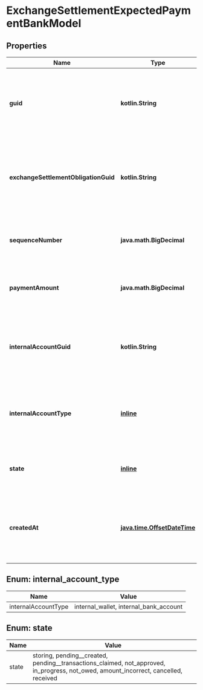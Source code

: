 
# ExchangeSettlementExpectedPaymentBankModel

## Properties
Name | Type | Description | Notes
------------ | ------------- | ------------- | -------------
**guid** | **kotlin.String** | Auto-generated unique identifier for the exchange settlement expected payment. |  [optional]
**exchangeSettlementObligationGuid** | **kotlin.String** | The identifier of the exchange settlement obligation that this payment is associated with. |  [optional]
**sequenceNumber** | **java.math.BigDecimal** | The sequence number of the expected payment |  [optional]
**paymentAmount** | **java.math.BigDecimal** | The amount expected to be received as part of this payment. |  [optional]
**internalAccountGuid** | **kotlin.String** | The identifier of the internal account that is expected to originate the payment. |  [optional]
**internalAccountType** | [**inline**](#InternalAccountType) | The type of the internal account that is expected to originate the payment. |  [optional]
**state** | [**inline**](#State) | The exchange settlement expected payment&#39;s state |  [optional]
**createdAt** | [**java.time.OffsetDateTime**](java.time.OffsetDateTime.md) | ISO8601 datetime the exchange settlement expected payment was created at. |  [optional]


<a name="InternalAccountType"></a>
## Enum: internal_account_type
Name | Value
---- | -----
internalAccountType | internal_wallet, internal_bank_account


<a name="State"></a>
## Enum: state
Name | Value
---- | -----
state | storing, pending__created, pending__transactions_claimed, not_approved, in_progress, not_owed, amount_incorrect, cancelled, received



